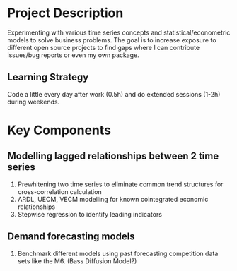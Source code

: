 # Project Description
Experimenting with various time series concepts and statistical/econometric models to solve business problems. The goal is to increase exposure to different open source projects to find gaps where I can contribute issues/bug reports or even my own package.

## Learning Strategy
Code a little every day after work (0.5h) and do extended sessions (1-2h) during weekends.


# Key Components

## Modelling lagged relationships between 2 time series
1. Prewhitening two time series to eliminate common trend structures for cross-correlation calculation
2. ARDL, UECM, VECM modelling for known cointegrated economic relationships
3. Stepwise regression to identify leading indicators 

## Demand forecasting models
1. Benchmark different models using past forecasting competition data sets like the M6. (Bass Diffusion Model?)
